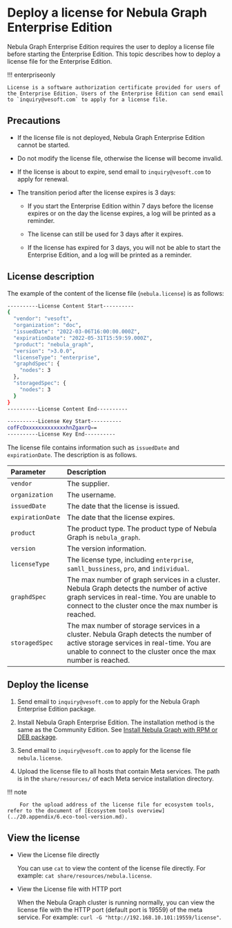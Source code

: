 # Deploy a license for Nebula Graph Enterprise Edition

Nebula Graph Enterprise Edition requires the user to deploy a license file before starting the Enterprise Edition. This topic describes how to deploy a license file for the Enterprise Edition.

!!! enterpriseonly

    License is a software authorization certificate provided for users of the Enterprise Edition. Users of the Enterprise Edition can send email to `inquiry@vesoft.com` to apply for a license file.

## Precautions

- If the license file is not deployed, Nebula Graph Enterprise Edition cannot be started.

- Do not modify the license file, otherwise the license will become invalid.

- If the license is about to expire, send email to `inquiry@vesoft.com` to apply for renewal.

- The transition period after the license expires is 3 days:

  - If you start the Enterprise Edition within 7 days before the license expires or on the day the license expires, a log will be printed as a reminder.

  - The license can still be used for 3 days after it expires.

  - If the license has expired for 3 days, you will not be able to start the Enterprise Edition, and a log will be printed as a reminder.

## License description

The example of the content of the license file (`nebula.license`) is as follows:

```bash
----------License Content Start----------
{
  "vendor": "vesoft",
  "organization": "doc",
  "issuedDate": "2022-03-06T16:00:00.000Z",
  "expirationDate": "2022-05-31T15:59:59.000Z",
  "product": "nebula_graph",
  "version": ">3.0.0",
  "licenseType": "enterprise",
  "graphdSpec": {
    "nodes": 3
  },
  "storagedSpec": {
    "nodes": 3
  }
}
----------License Content End----------

----------License Key Start----------
cofFcOxxxxxxxxxxxxxhnZgaxrQ==
----------License Key End----------
```

The license file contains information such as `issuedDate` and `expirationDate`. The description is as follows.

|Parameter|Description|
|:---|:---|
|`vendor`|The supplier.|
|`organization`|The username.|
|`issuedDate`|The date that the license is issued. |
|`expirationDate`|The date that the license expires.|
|`product`|The product type. The product type of Nebula Graph is `nebula_graph`.|
|`version`|The version information.|
|`licenseType`|The license type, including `enterprise`, `samll_bussiness`, `pro`, and `individual`. |
|`graphdSpec`| The max number of graph services in a cluster. Nebula Graph detects the number of active graph services in real-time. You are unable to connect to the cluster once the max number is reached. |
|`storagedSpec`| The max number of storage services in a cluster. Nebula Graph detects the number of active storage services in real-time. You are unable to connect to the cluster once the max number is reached. |

## Deploy the license

1. Send email to `inquiry@vesoft.com` to apply for the Nebula Graph Enterprise Edition package.

2. Install Nebula Graph Enterprise Edition. The installation method is the same as the Community Edition. See [Install Nebula Graph with RPM or DEB package](2.compile-and-install-nebula-graph/2.install-nebula-graph-by-rpm-or-deb.md).

3. Send email to `inquiry@vesoft.com` to apply for the license file `nebula.license`.

4. Upload the license file to all hosts that contain Meta services. The path is in the `share/resources/` of each Meta service installation directory.

  !!! note

        For the upload address of the license file for ecosystem tools, refer to the document of [Ecosystem tools overview](../20.appendix/6.eco-tool-version.md).

## View the license

- View the License file directly

  You can use `cat` to view the content of the license file directly. For example: `cat share/resources/nebula.license`.

- View the License file with HTTP port

  When the Nebula Graph cluster is running normally, you can view the license file with the HTTP port (default port is 19559) of the meta service. For example: `curl -G "http://192.168.10.101:19559/license"`.